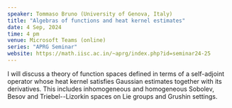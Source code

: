 ```yaml
---
speaker: Tommaso Bruno (University of Genova, Italy)
title: "Algebras of functions and heat kernel estimates"
date: 4 Sep, 2024
time: 4 pm
venue: Microsoft Teams (online)
series: "APRG Seminar"
website: https://math.iisc.ac.in/~aprg/index.php?id=seminar24-25
---
```


I will discuss a theory of function spaces defined in terms of a self-adjoint operator whose heat kernel satisfies Gaussian estimates together with its derivatives.
This includes inhomogeneous and homogeneous Sobolev, Besov and Triebel--Lizorkin spaces on Lie groups and Grushin settings.
